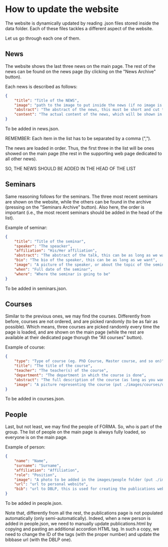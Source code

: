 # How to update the website

The website is dynamically updated by reading .json files stored inside the data folder. Each of these files tackles a different aspect of the website.

Let us go through each one of them.

## News

The website shows the last three news on the main page. The rest of the news can be found on the news page (by clicking on the "News Archive" button).

Each news is described as follows:

```json
{
    "title": "Title of the NEWS",
    "image": "path to the image to put inside the news (if no image is present, please add ./images/news/default.jpg)",
    "abstract": "The abstract of the news, this must be short and cut to the point",
    "content": "The actual content of the news, which will be shown in the card appearing once the news is clicked"
}
```

To be added in news.json.

REMEMBER: Each item in the list has to be separated by a comma (",").

The news are loaded in order. Thus, the first three in the list will be ones showed on the main page (the rest in the supporting web page dedicated to all other news). 

SO, THE NEWS SHOULD BE ADDED IN THE HEAD OF THE LIST

## Seminars

Same reasoning follows for the seminars. The three most recent seminars are shown on the website, while the others can be found in the archive (pressing on the "Seminars Archive" button). Also here, the order is important (i.e., the most recent seminars should be added in the head of the list).

Example of seminar:

```json
{
    "title": "Title of the seminar",
    "speaker": "The speacker",
    "affiliation": "His/Her affiliation",
    "abstract": "The abstract of the talk, this can be as long as we want.",
    "bio": "The bio of the speaker, this can be as long as we want",
    "image": "A picture of the speaker, or about the topic of the seminar to be stored inside the images/seminars folder (put ./images/seminars/default.jpg if no image is present)",
    "when": "Full date of the seminar",
    "where": "Where the seminar is going to be"
}
```

To be added in seminars.json.

## Courses

Similar to the previous ones, we may find the courses. Differently from before, courses are not ordered, and are picked randomly (to be as fair as possible). Which means, three courses are picked randomly every time the page is loaded, and are shown on the main page (while the rest are available at their dedicated page thorugh the "All courses" button).

Example of course:

```json
{
    "type": "Type of course (eg. PhD Course, Master course, and so on)",
    "title": "The title of the course",
    "teacher": "The teacher(s) of the course",
    "department": "The department in which the course is done",
    "abstract": "The full description of the course (as long as you want)",
    "image": "A picture representing the course (put ./images/courses/default.jpg if no image is present)"
}
```

To be added in courses.json.

## People

Last, but not least, we may find the people of FORMA. So, who is part of the group. The list of people on the main page is always fully loaded, so everyone is on the main page.

Example of person:

```json
{
    "name": "Name",
    "surname": "Surname",
    "affiliation": "Affiliation",
    "role": "Position",
    "image": "A photo to be added in the images/people folder (put ./images/people/default.jpg if no photo is available)",
    "url": "url to personal website",
    "bib": "url to DBLP, this is used for creating the publications webpage"
}
```

To be added in people.json.

Note that, differently from all the rest, the publications page is not populated automatically (only semi-automatically). Indeed, when a new person is added in people.json, we need to manually update publications.html by copying and pasting an additional accordion HTML tag. In such a copy, we need to change the ID of the tags (with the proper number) and update the bibbase url (with the DBLP one).
